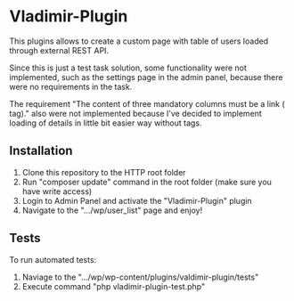 # Vladimir-Plugin

This plugins allows to create a custom page with table of users loaded through external REST API.

Since this is just a test task solution, some functionality were not implemented, such as the settings page in the admin panel, because there were no requirements in the task.

The requirement "The content of three mandatory columns must be a link (<a> tag)." also were not implemented because I've decided to implement loading of details in little bit easier way without <a> tags.
  
## Installation
1. Clone this repository to the HTTP root folder
2. Run "composer update" command in the root folder (make sure you have write access)
3. Login to Admin Panel and activate the "Vladimir-Plugin" plugin
4. Navigate to the ".../wp/user_list" page and enjoy!

## Tests
To run automated tests:
1. Naviage to the ".../wp/wp-content/plugins/valdimir-plugin/tests"
2. Execute command "php vladimir-plugin-test.php"

